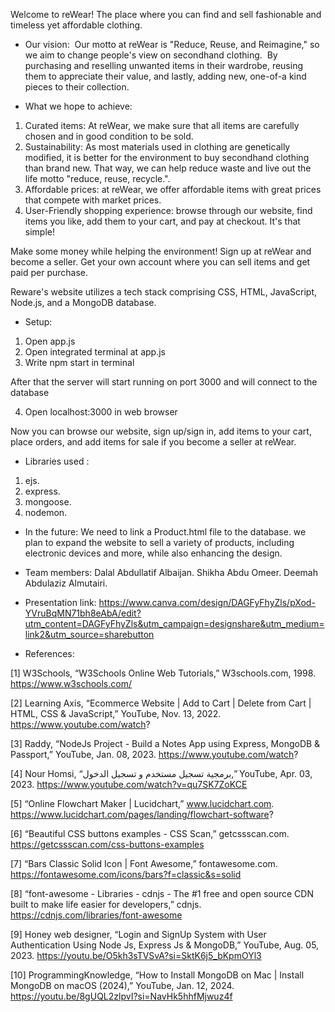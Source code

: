 Welcome to reWear!
The place where you can find and sell fashionable and timeless yet affordable clothing.

- Our vision: 
Our motto at reWear is "Reduce, Reuse, and Reimagine," so we aim to change people's view on secondhand clothing. 
By purchasing and reselling unwanted items in their wardrobe,
reusing them to appreciate their value, and lastly, adding new, one-of-a kind pieces to their collection.

- What we hope to achieve:
1. Curated items: At reWear, we make sure that all items are carefully chosen and in good condition to be sold.
2. Sustainability: As most materials used in clothing are genetically modified, it is better for the environment to buy secondhand clothing than brand new.
That way, we can help reduce waste and live out the life motto "reduce, reuse, recycle.".
3. Affordable prices: at reWear, we offer affordable items with great prices that compete with market prices.
4. User-Friendly shopping experience: browse through our website, find items you like, add them to your cart, and pay at checkout. It's that simple!

Make some money while helping the environment!
Sign up at reWear and become a seller. Get your own account where you can sell items and get paid per purchase.


Reware's website utilizes a tech stack comprising CSS, HTML, JavaScript, Node.js, and a MongoDB database.

- Setup: 
1. Open app.js 
2. ⁠Open integrated terminal at app.js 
3. ⁠Write npm start in terminal 

After that the server will start running on port 3000 and will connect to the database

4. ⁠Open localhost:3000 in web browser

Now you can browse our website, sign up/sign in, add items to your cart, place orders, and add items for sale if you become a seller at reWear. 

- Libraries used :
1. ejs.
2. express.
3. mongoose.
4. nodemon.
   

- In the future: We need to link a Product.html file to the database. 
we plan to expand the website to sell a variety of products, including electronic devices and more, while also enhancing the design.

- Team members:
Dalal Abdullatif Albaijan.
Shikha Abdu Omeer.
Deemah Abdulaziz Almutairi.

- Presentation link: https://www.canva.com/design/DAGFyFhyZls/pXod-YVruBqMN71bh8eAbA/edit?utm_content=DAGFyFhyZls&utm_campaign=designshare&utm_medium=link2&utm_source=sharebutton

- References:

[1] W3Schools, “W3Schools Online Web Tutorials,” W3schools.com, 1998. https://www.w3schools.com/

‌[2] Learning Axis, “Ecommerce Website | Add to Cart | Delete from Cart | HTML, CSS & JavaScript,” YouTube, Nov. 13, 2022. https://www.youtube.com/watch?

[3] Raddy, “NodeJs Project - Build a Notes App using Express, MongoDB & Passport,” YouTube, Jan. 08, 2023. https://www.youtube.com/watch?

[4] Nour Homsi, “برمجية تسجيل مستخدم و تسجيل الدخول,” YouTube, Apr. 03, 2023. https://www.youtube.com/watch?v=qu7SK7ZoKCE

[5] “Online Flowchart Maker | Lucidchart,” www.lucidchart.com. https://www.lucidchart.com/pages/landing/flowchart-software?

[6] “Beautiful CSS buttons examples - CSS Scan,” getcssscan.com. https://getcssscan.com/css-buttons-examples

[7] “Bars Classic Solid Icon | Font Awesome,” fontawesome.com. https://fontawesome.com/icons/bars?f=classic&s=solid

[8] “font-awesome - Libraries - cdnjs - The #1 free and open source CDN built to make life easier for developers,” cdnjs. https://cdnjs.com/libraries/font-awesome

‌[9] Honey web designer, “Login and SignUp System with User Authentication Using Node Js, Express Js & MongoDB,” YouTube, Aug. 05, 2023. https://youtu.be/O5kh3sTVSvA?si=SktK6j5_bKpmOYl3 

[10] ProgrammingKnowledge, “How to Install MongoDB on Mac | Install MongoDB on macOS (2024),” YouTube, Jan. 12, 2024. https://youtu.be/8gUQL2zlpvI?si=NavHk5hhfMjwuz4f
‌
